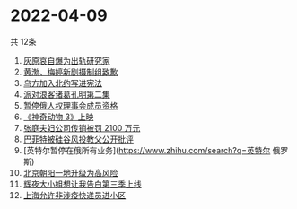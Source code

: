 # 2022-04-09
  共 12条

  <!-- BEGIN -->
  <!-- 最后更新时间:Sat Apr 09 2022 22:12:24 GMT+0000 (Coordinated Universal Time) -->
  1. [灰原哀自爆为出轨研究家](https://www.zhihu.com/search?q=灰原哀出轨研究家)
1. [黄渤、梅婷新剧摄制组致歉](https://www.zhihu.com/search?q=黄渤小区拍戏遭驱赶)
1. [乌方加入北约写进宪法](https://www.zhihu.com/search?q=乌克兰加入北约)
1. [派对浪客诸葛孔明第二集](https://www.zhihu.com/search?q=派对浪客诸葛孔明)
1. [暂停俄人权理事会成员资格](https://www.zhihu.com/search?q=暂停俄人权理事会成员资格)
1. [《神奇动物 3》上映](https://www.zhihu.com/search?q=神奇动物3)
1. [张庭夫妇公司传销被罚 2100 万元](https://www.zhihu.com/search?q=张庭夫妇公司)
1. [巴菲特被硅谷风投教父公开批评](https://www.zhihu.com/search?q=巴菲特被蒂尔公开批评)
1. [英特尔暂停在俄所有业务](https://www.zhihu.com/search?q=英特尔 俄罗斯)
1. [北京朝阳一地升级为高风险](https://www.zhihu.com/search?q=北京高风险)
1. [辉夜大小姐想让我告白第三季上线](https://www.zhihu.com/search?q=辉夜大小姐第三季第一集)
1. [上海允许非涉疫快递员进小区](https://www.zhihu.com/search?q=上海非涉疫快递员)
  <!-- END -->
  